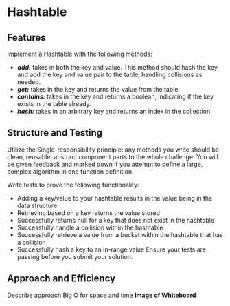 # Hashtable

## Features

Implement a Hashtable with the following methods:

- **_add:_** takes in both the key and value. This method should hash the key, and add the key and value pair to the table, handling collisions as needed.
- **_get:_** takes in the key and returns the value from the table.
- **_contains:_** takes in the key and returns a boolean, indicating if the key exists in the table already.
- **_hash:_** takes in an arbitrary key and returns an index in the collection.

## Structure and Testing

Utilize the Single-responsibility principle: any methods you write should be clean, reusable, abstract component parts to the whole challenge. You will be given feedback and marked down if you attempt to define a large, complex algorithm in one function definition.

Write tests to prove the following functionality:

- Adding a key/value to your hashtable results in the value being in the data structure
- Retrieving based on a key returns the value stored
- Successfully returns null for a key that does not exist in the hashtable
- Successfully handle a collision within the hashtable
- Successfully retrieve a value from a bucket within the hashtable that has a collision
- Successfully hash a key to an in-range value
  Ensure your tests are passing before you submit your solution.

## Approach and Efficiency

Describe approach
Big O for space and time
**Image of Whiteboard**
